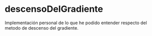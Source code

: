 # descensoDelGradiente
Implementación personal de lo que he podido entender respecto del metodo de descenso del gradiente.
